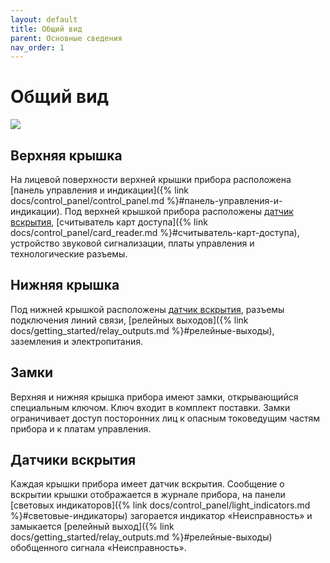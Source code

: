 ```yaml
---
layout: default
title: Общий вид
parent: Основные сведения
nav_order: 1
---
```


# Общий вид

![](../../assets/images/general_view.png)

## Верхняя крышка
На лицевой поверхности верхней крышки прибора расположена [панель управления и индикации]({% link docs/control_panel/control_panel.md %}#панель-управления-и-индикации). Под верхней крышкой прибора расположены [датчик вскрытия](#датчики-вскрытия), [считыватель карт доступа]({% link docs/control_panel/card_reader.md %}#считыватель-карт-доступа), устройство звуковой сигнализации, платы управления и технологические разъемы.

## Нижняя крышка
Под нижней крышкой расположены [датчик вскрытия](#датчики-вскрытия), разъемы подключения линий связи, [релейных выходов]({% link docs/getting_started/relay_outputs.md %}#релейные-выходы), заземления и электропитания.

## Замки
Верхняя и нижняя крышка прибора имеют замки, открывающийся специальным ключом. Ключ входит в комплект поставки. Замки ограничивает доступ посторонних лиц к опасным токоведущим частям прибора и к платам управления.

## Датчики вскрытия 
Каждая крышки прибора имеет датчик вскрытия. Сообщение о вскрытии крышки отображается в журнале прибора, на панели [световых индикаторов]({% link docs/control_panel/light_indicators.md %}#световые-индикаторы) загорается индикатор «Неисправность» и замыкается [релейный выход]({% link docs/getting_started/relay_outputs.md %}#релейные-выходы) обобщенного сигнала «Неисправность».
